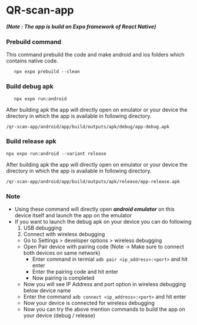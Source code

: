 # QR-scan-app

**_(Note : The app is build on Expo framework of React Native)_**

### Prebuild command

This command prebuild the code and make android and ios folders which contains native code.

```
   npx expo prebuild --clean
```

### Build debug apk

```
   npx expo run:android
```

After building apk the app will directly open on emulator or your device
the directory in which the app is available in following directory.

```
/qr-scan-app/android/app/build/outputs/apk/debug/app-debug.apk
```

### Build release apk

```
npx expo run:android --variant release
```

After building apk the app will directly open on emulator or your device the directory in which the app is available in following directory.

```
/qr-scan-app/android/app/build/outputs/apk/release/app-release.apk
```

### Note

-   Using these command will directly open **_android emulator_** on this device itself and launch the app on the emulator
-   If you want to launch the debug apk on your device you can do following
    1. USB debugging
    2. Connect with wireless debugging
    -   Go to Settings > developer options > wireless debugging
    -   Open Pair device with pairing code
        (Note -> Make sure to connect both devices on same network)
        -   Enter command in termial `adb pair <ip_address>:<port>` and hit enter
        -   Enter the pairing code and hit enter
        -   Now pairing is completed
    -   Now you will see IP Address and port option in wireless debugging below device name
    -   Enter the command `adb connect <ip_address>:<port>` and hit enter
    -   Now your device is connected for wireless debugging
    -   Now you can try the above mention commands to build the app on your device (debug / release)
